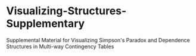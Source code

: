 # Visualizing-Structures-Supplementary
Supplemental Material for Visualizing Simpson's Paradox and Dependence Structures in Multi-way Contingency Tables
